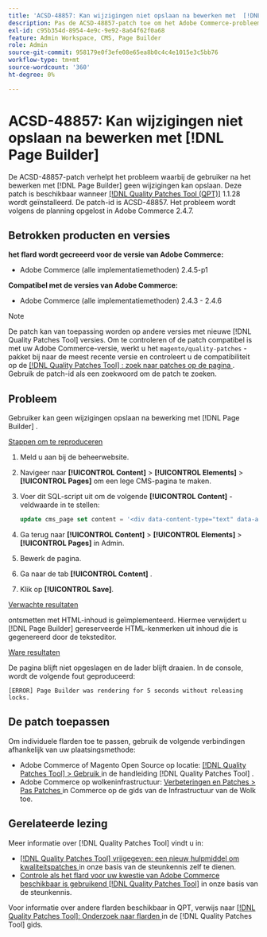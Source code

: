 ```yaml
---
title: 'ACSD-48857: Kan wijzigingen niet opslaan na bewerken met  [!DNL Page Builder]'
description: Pas de ACSD-48857-patch toe om het Adobe Commerce-probleem op te lossen waarbij de gebruiker na het bewerken met  [!DNL Page Builder] geen wijzigingen kan opslaan.
exl-id: c95b354d-8954-4e9c-9e92-8a64f62f0a68
feature: Admin Workspace, CMS, Page Builder
role: Admin
source-git-commit: 958179e0f3efe08e65ea8b0c4c4e1015e3c5bb76
workflow-type: tm+mt
source-wordcount: '360'
ht-degree: 0%

---
```


# ACSD-48857: Kan wijzigingen niet opslaan na bewerken met [!DNL Page Builder]

De ACSD-48857-patch verhelpt het probleem waarbij de gebruiker na het bewerken met [!DNL Page Builder] geen wijzigingen kan opslaan. Deze patch is beschikbaar wanneer [[!DNL Quality Patches Tool (QPT)]](/help/announcements/adobe-commerce-announcements/magento-quality-patches-released-new-tool-to-self-serve-quality-patches.md) 1.1.28 wordt geïnstalleerd. De patch-id is ACSD-48857. Het probleem wordt volgens de planning opgelost in Adobe Commerce 2.4.7.

## Betrokken producten en versies

**het flard wordt gecreeerd voor de versie van Adobe Commerce:**

* Adobe Commerce (alle implementatiemethoden) 2.4.5-p1

**Compatibel met de versies van Adobe Commerce:**

* Adobe Commerce (alle implementatiemethoden) 2.4.3 - 2.4.6

>[!NOTE]
>
>De patch kan van toepassing worden op andere versies met nieuwe [!DNL Quality Patches Tool] versies. Om te controleren of de patch compatibel is met uw Adobe Commerce-versie, werkt u het `magento/quality-patches` -pakket bij naar de meest recente versie en controleert u de compatibiliteit op de [[!DNL Quality Patches Tool] : zoek naar patches op de pagina ](https://experienceleague.adobe.com/tools/commerce-quality-patches/index.html) . Gebruik de patch-id als een zoekwoord om de patch te zoeken.

## Probleem

Gebruiker kan geen wijzigingen opslaan na bewerking met [!DNL Page Builder] .

<u> Stappen om te reproduceren </u>

1. Meld u aan bij de beheerwebsite.
1. Navigeer naar **[!UICONTROL Content]** > **[!UICONTROL Elements]** > **[!UICONTROL Pages]** om een lege CMS-pagina te maken.
1. Voer dit SQL-script uit om de volgende **[!UICONTROL Content]** -veldwaarde in te stellen:

   ```SQL
   update cms_page set content = '<div data-content-type="text" data-appearance="default" data-element="main"><h4 style="text-align: center;" contenteditable="true" data-placeholder="Edit Heading Text" data-content-type="heading" data-appearance="default" data-element="main">THE RULES</h4></div>' where page_id=8;
   ```

1. Ga terug naar **[!UICONTROL Content]** > **[!UICONTROL Elements]** > **[!UICONTROL Pages]** in Admin.
1. Bewerk de pagina.
1. Ga naar de tab **[!UICONTROL Content]** .
1. Klik op **[!UICONTROL Save]**.

<u> Verwachte resultaten </u>

ontsmetten met HTML-inhoud is geïmplementeerd. Hiermee verwijdert u [!DNL Page Builder] gereserveerde HTML-kenmerken uit inhoud die is gegenereerd door de teksteditor.

<u> Ware resultaten </u>

De pagina blijft niet opgeslagen en de lader blijft draaien. In de console, wordt de volgende fout geproduceerd:

```
[ERROR] Page Builder was rendering for 5 seconds without releasing locks.
```

## De patch toepassen

Om individuele flarden toe te passen, gebruik de volgende verbindingen afhankelijk van uw plaatsingsmethode:

* Adobe Commerce of Magento Open Source op locatie: [[!DNL Quality Patches Tool]  > Gebruik ](https://experienceleague.adobe.com/docs/commerce-operations/tools/quality-patches-tool/usage.html) in de handleiding [!DNL Quality Patches Tool] .
* Adobe Commerce op wolkeninfrastructuur: [ Verbeteringen en Patches > Pas Patches ](https://experienceleague.adobe.com/docs/commerce-cloud-service/user-guide/develop/upgrade/apply-patches.html) in Commerce op de gids van de Infrastructuur van de Wolk toe.

## Gerelateerde lezing

Meer informatie over [!DNL Quality Patches Tool] vindt u in:

* [[!DNL Quality Patches Tool]  vrijgegeven: een nieuw hulpmiddel om kwaliteitspatches ](/help/announcements/adobe-commerce-announcements/magento-quality-patches-released-new-tool-to-self-serve-quality-patches.md) in onze basis van de steunkennis zelf te dienen.
* [ Controle als het flard voor uw kwestie van Adobe Commerce beschikbaar is gebruikend  [!DNL Quality Patches Tool]](/help/support-tools/patches-available-in-qpt-tool/check-patch-for-magento-issue-with-magento-quality-patches.md) in onze basis van de steunkennis.

Voor informatie over andere flarden beschikbaar in QPT, verwijs naar [[!DNL Quality Patches Tool]: Onderzoek naar flarden ](https://experienceleague.adobe.com/tools/commerce-quality-patches/index.html) in de [!DNL Quality Patches Tool] gids.
